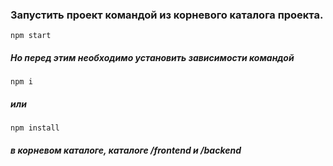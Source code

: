 ### Запустить проект командой из корневого каталога проекта.
```
npm start
```

##### Но перед этим необходимо установить зависимости командой
```
npm i
```  
##### или 
```
npm install
```
##### в корневом каталоге, каталоге /frontend и /backend